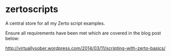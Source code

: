 zertoscripts
============

A central store for all my Zerto script examples. 

Ensure all requirements have been met which are covered in the blog post below:

http://virtuallysober.wordpress.com/2014/03/11/scripting-with-zerto-basics/
